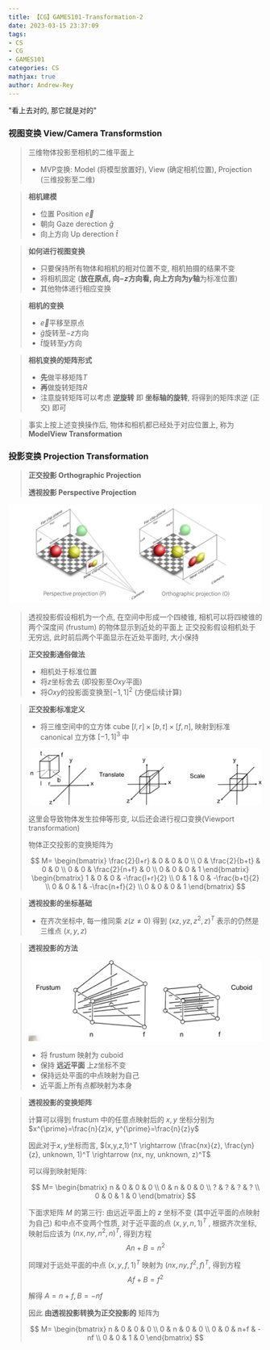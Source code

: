 ```yaml
---
title: 【CG】GAMES101-Transformation-2
date: 2023-03-15 23:37:09
tags:
- CS
- CG
- GAMES101
categories: CS
mathjax: true
author: Andrew-Rey
---
```


"看上去对的, 那它就是对的"

<!--more-->

### 视图变换 View/Camera Transformstion

> 三维物体投影至相机的二维平面上
>
> - MVP变换: Model (将模型放置好), View (确定相机位置), Projection (三维投影至二维)

> **相机建模**
>
> - 位置 Position $\vec{e}$
> - 朝向 Gaze derection $\widehat{g}$
> - 向上方向 Up derection $\widehat{t}$

> **如何进行视图变换**
>
> - 只要保持所有物体和相机的相对位置不变, 相机拍摄的结果不变
> - 将相机固定 (**放在原点, 向$-z$方向看, 向上方向为$y$轴**为标准位置)
> - 其他物体进行相应变换

> **相机的变换**
>
> - $\vec{e}$平移至原点
> - $\widehat{g}$旋转至$-z$方向
> - $\widehat{t}$旋转至$y$方向

> **相机变换的矩阵形式**
>
> - **先**做平移矩阵$T$
> - **再**做旋转矩阵$R$
> - 注意旋转矩阵可以考虑 **逆旋转** 即 **坐标轴的旋转**, 将得到的矩阵求逆 (正交) 即可

> 事实上按上述变换操作后, 物体和相机都已经处于对应位置上, 称为 **ModelView Transformation**

### 投影变换 Projection Transformation

> **正交投影 Orthographic Projection**
>
> **透视投影 Perspective Projection**

![projection-1](Transformation-2/projection-1.png)

> 透视投影假设相机为一个点, 在空间中形成一个四棱锥, 相机可以将四棱锥的两个深度间 (frustum) 的物体显示到近处的平面上
> 正交投影假设相机处于无穷远, 此时前后两个平面显示在近处平面时, 大小保持

> **正交投影通俗做法**
>
> - 相机处于标准位置
> - 将$z$坐标舍去 (即投影至$Oxy$平面)
> - 将$Oxy$的投影面变换至$[-1,1]^2$ (方便后续计算)

> **正交投影标准定义**
>
> - 将三维空间中的立方体 cube $[l,r]\times[b,t]\times[f,n]$, 映射到标准 canonical 立方体 $[-1,1]^3$ 中
> 
> ![orthograph-1](Transformation-2/orthograph-1.png)
>
> 这里会导致物体发生拉伸等形变, 以后还会进行视口变换(Viewport transformation)
>
> 物体正交投影的变换矩阵为
>
> $$
> M=
> \begin{bmatrix}
>     \frac{2}{l+r} & 0 & 0 & 0 \\
>     0 & \frac{2}{b+t} & 0 & 0 \\
>     0 & 0 & \frac{2}{n+f} & 0 \\
>     0 & 0 & 0 & 1
> \end{bmatrix}
> \begin{bmatrix}
>     1 & 0 & 0 & -\frac{l+r}{2} \\
>     0 & 1 & 0 & -\frac{b+t}{2} \\
>     0 & 0 & 1 & -\frac{n+f}{2} \\
>     0 & 0 & 0 & 1
> \end{bmatrix}
> $$

> **透视投影的坐标基础**
>
> - 在齐次坐标中, 每一维同乘 $z(z\neq 0)$ 得到 $(xz,yz,z^2,z)^T$ 表示的仍然是三维点 $(x,y,z)$

> **透视投影的方法**
>
> ![perspective](Transformation-2/perspective-1.png)
> 
> - 将 frustum 映射为 cuboid
> - 保持 **远近平面** 上$z$坐标不变
> - 保持远处平面的中点映射为自己
> - 近平面上所有点都映射为本身

> **透视投影的变换矩阵**
>
> 计算可以得到 frustum 中的任意点映射后的 $x,y$ 坐标分别为 $x^{\prime}=\frac{n}{z}x, y^{\prime}=\frac{n}{z}y$
>
> 因此对于$x,y$坐标而言, $(x,y,z,1)^T \rightarrow (\frac{nx}{z}, \frac{yn}{z}, unknown, 1)^T \rightarrow (nx, ny, unknown, z)^T$
>
> 可以得到映射矩阵:
>
> $$
> M=
> \begin{bmatrix}
>     n & 0 & 0 & 0 \\
>     0 & n & 0 & 0 \\
>     ? & ? & ? & ? \\
>     0 & 0 & 1 & 0
> \end{bmatrix}
> $$
>
> 下面求矩阵 $M$ 的第三行: 由远近平面上的 $z$ 坐标不变 (其中近平面的点映射为自己) 和中点不变两个性质, 对于近平面的点 $(x,y,n,1)^T$ , 根据齐次坐标, 映射后应该为 $(nx,ny,n^2,n)^T$, 得到方程
> $$
> An + B = n^2
> $$
>
> 同理对于远处平面的中点 $(x,y,f,1)^T$ 映射为 $(nx,ny,f^2,f)^T$, 得到方程
> $$
> Af + B = f^2
> $$
>
> 解得 $A=n+f, B=-nf$
>
> 因此 **由透视投影转换为正交投影的** 矩阵为
> 
> $$
> M=
> \begin{bmatrix}
>     n & 0 & 0 & 0 \\
>     0 & n & 0 & 0 \\
>     0 & 0 & n+f & -nf \\
>     0 & 0 & 1 & 0
> \end{bmatrix}
> $$
